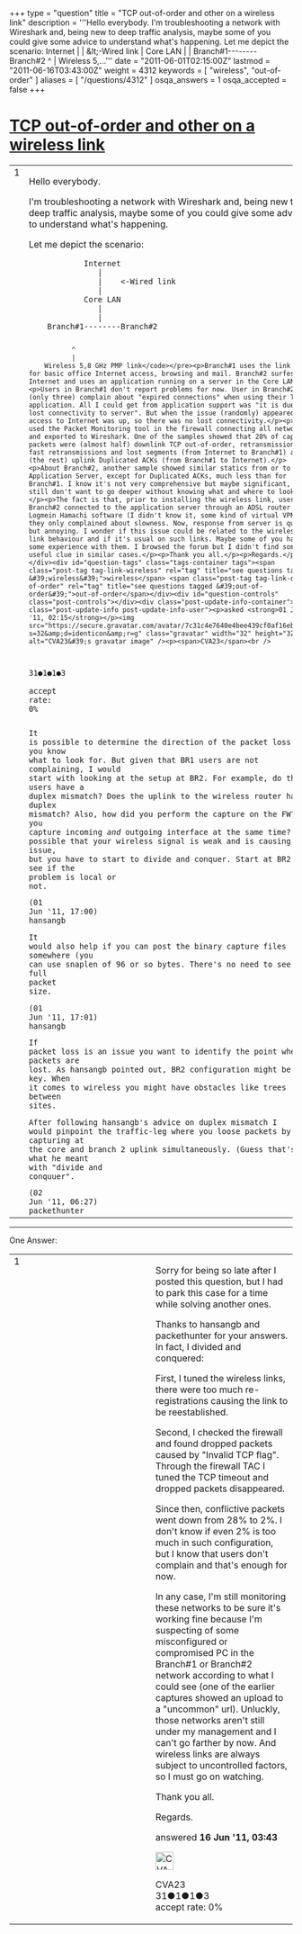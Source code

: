 +++
type = "question"
title = "TCP out-of-order and other on a wireless link"
description = '''Hello everybody. I&#x27;m troubleshooting a network with Wireshark and, being new to deep traffic analysis, maybe some of you could give some advice to understand what&#x27;s happening. Let me depict the scenario:  Internet  |  | &amp;lt;-Wired link  |  Core LAN  |  |  Branch#1--------Branch#2   ^  |  Wireless 5,...'''
date = "2011-06-01T02:15:00Z"
lastmod = "2011-06-16T03:43:00Z"
weight = 4312
keywords = [ "wireless", "out-of-order" ]
aliases = [ "/questions/4312" ]
osqa_answers = 1
osqa_accepted = false
+++

<div class="headNormal">

# [TCP out-of-order and other on a wireless link](/questions/4312/tcp-out-of-order-and-other-on-a-wireless-link)

</div>

<div id="main-body">

<div id="askform">

<table id="question-table" style="width:100%;"><colgroup><col style="width: 50%" /><col style="width: 50%" /></colgroup><tbody><tr class="odd"><td style="width: 30px; vertical-align: top"><div class="vote-buttons"><span id="post-4312-upvote" class="ajax-command post-vote up" rel="nofollow" title="I like this post (click again to cancel)"> </span><div id="post-4312-score" class="post-score" title="current number of votes">1</div><span id="post-4312-downvote" class="ajax-command post-vote down" rel="nofollow" title="I dont like this post (click again to cancel)"> </span> <span id="favorite-mark" class="ajax-command favorite-mark" rel="nofollow" title="mark/unmark this question as favorite (click again to cancel)"> </span><div id="favorite-count" class="favorite-count"></div></div></td><td><div id="item-right"><div class="question-body"><p>Hello everybody.</p><p>I'm troubleshooting a network with Wireshark and, being new to deep traffic analysis, maybe some of you could give some advice to understand what's happening.</p><p>Let me depict the scenario:</p><pre><code>            Internet
               |
               |    &lt;-Wired link
               |
            Core LAN
               |
               |
    Branch#1--------Branch#2

               ^
               |
        Wireless 5,8 GHz PMP link</code></pre><p>Branch#1 uses the link only for basic office Internet access, browsing and mail. Branch#2 surfes the Internet and uses an application running on a server in the Core LAN.</p><p>Users in Branch#1 don't report problems for now. User in Branch#2 (only three) complain about "expired connections" when using their TCP application. All I could get from application support was "it is due to lost connectivity to server". But when the issue (randomly) appeared, access to Internet was up, so there was no lost connectivity.</p><p>I used the Packet Monitoring tool in the firewall connecting all networks and exported to Wireshark. One of the samples showed that 28% of captured packets were (almost half) downlink TCP out-of-order, retransmissions, fast retransmissions and lost segments (from Internet to Branch#1) and (the rest) uplink Duplicated ACKs (from Branch#1 to Internet).</p><p>About Branch#2, another sample showed similar statics from or to Application Server, except for Duplicated ACKs, much less than for Branch#1. I know it's not very comprehensive but maybe significant, I still don't want to go deeper without knowing what and where to look for.</p><p>The fact is that, prior to installing the wireless link, users in Branch#2 connected to the application server through an ADSL router and Logmein Hamachi software (I didn't know it, some kind of virtual VPN) and they only complained about slowness. Now, response from server is quick but annoying. I wonder if this issue could be related to the wireless link behaviour and if it's usual on such links. Maybe some of you have some experience with them. I browsed the forum but I didn't find some useful clue in similar cases.</p><p>Thank you all.</p><p>Regards.</p></div><div id="question-tags" class="tags-container tags"><span class="post-tag tag-link-wireless" rel="tag" title="see questions tagged &#39;wireless&#39;">wireless</span> <span class="post-tag tag-link-out-of-order" rel="tag" title="see questions tagged &#39;out-of-order&#39;">out-of-order</span></div><div id="question-controls" class="post-controls"></div><div class="post-update-info-container"><div class="post-update-info post-update-info-user"><p>asked <strong>01 Jun '11, 02:15</strong></p><img src="https://secure.gravatar.com/avatar/7c31c4e7640e4bee439cf0af16eb7201?s=32&amp;d=identicon&amp;r=g" class="gravatar" width="32" height="32" alt="CVA23&#39;s gravatar image" /><p><span>CVA23</span><br />
<span class="score" title="31 reputation points">31</span><span title="1 badges"><span class="badge1">●</span><span class="badgecount">1</span></span><span title="1 badges"><span class="silver">●</span><span class="badgecount">1</span></span><span title="3 badges"><span class="bronze">●</span><span class="badgecount">3</span></span><br />
<span class="accept_rate" title="Rate of the user&#39;s accepted answers">accept rate:</span> <span title="CVA23 has no accepted answers">0%</span></p></div></div><div id="comments-container-4312" class="comments-container"><span id="4321"></span><div id="comment-4321" class="comment"><div id="post-4321-score" class="comment-score"></div><div class="comment-text"><p>It is possible to determine the direction of the packet loss if you know what to look for. But given that BR1 users are not complaining, I would start with looking at the setup at BR2. For example, do the users have a duplex mismatch? Does the uplink to the wireless router have a duplex mismatch? Also, how did you perform the capture on the FW? Did you capture incoming <em>and</em> outgoing interface at the same time? It's possible that your wireless signal is weak and is causing this issue, but you have to start to divide and conquer. Start at BR2 and see if the problem is local or not.</p></div><div id="comment-4321-info" class="comment-info"><span class="comment-age">(01 Jun '11, 17:00)</span> <span class="comment-user userinfo">hansangb</span></div></div><span id="4322"></span><div id="comment-4322" class="comment"><div id="post-4322-score" class="comment-score"></div><div class="comment-text"><p>It would also help if you can post the binary capture files somewhere (you can use snaplen of 96 or so bytes. There's no need to see the full packet size.</p></div><div id="comment-4322-info" class="comment-info"><span class="comment-age">(01 Jun '11, 17:01)</span> <span class="comment-user userinfo">hansangb</span></div></div><span id="4330"></span><div id="comment-4330" class="comment"><div id="post-4330-score" class="comment-score"></div><div class="comment-text"><p>If packet loss is an issue you want to identify the point where packets are lost. As hansangb pointed out, BR2 configuration might be the key. When it comes to wireless you might have obstacles like trees between sites.</p><p>After following hansangb's advice on duplex mismatch I would pinpoint the traffic-leg where you loose packets by capturing at the core and branch 2 uplink simultaneously. (Guess that's what he meant with "divide and conquuer".</p></div><div id="comment-4330-info" class="comment-info"><span class="comment-age">(02 Jun '11, 06:27)</span> <span class="comment-user userinfo">packethunter</span></div></div></div><div id="comment-tools-4312" class="comment-tools"></div><div class="clear"></div><div id="comment-4312-form-container" class="comment-form-container"></div><div class="clear"></div></div></td></tr></tbody></table>

------------------------------------------------------------------------

<div class="tabBar">

<span id="sort-top"></span>

<div class="headQuestions">

One Answer:

</div>

</div>

<span id="4590"></span>

<div id="answer-container-4590" class="answer answered-by-owner">

<table style="width:100%;"><colgroup><col style="width: 50%" /><col style="width: 50%" /></colgroup><tbody><tr class="odd"><td style="width: 30px; vertical-align: top"><div class="vote-buttons"><span id="post-4590-upvote" class="ajax-command post-vote up" rel="nofollow" title="I like this post (click again to cancel)"> </span><div id="post-4590-score" class="post-score" title="current number of votes">1</div><span id="post-4590-downvote" class="ajax-command post-vote down" rel="nofollow" title="I dont like this post (click again to cancel)"> </span></div></td><td><div class="item-right"><div class="answer-body"><p>Sorry for being so late after I posted this question, but I had to park this case for a time while solving another ones.</p><p>Thanks to hansangb and packethunter for your answers. In fact, I divided and conquered:</p><p>First, I tuned the wireless links, there were too much re-registrations causing the link to be reestablished.</p><p>Second, I checked the firewall and found dropped packets caused by "Invalid TCP flag". Through the firewall TAC I tuned the TCP timeout and dropped packets disappeared.</p><p>Since then, conflictive packets went down from 28% to 2%. I don't know if even 2% is too much in such configuration, but I know that users don't complain and that's enough for now.</p><p>In any case, I'm still monitoring these networks to be sure it's working fine because I'm suspecting of some misconfigured or compromised PC in the Branch#1 or Branch#2 network according to what I could see (one of the earlier captures showed an upload to a "uncommon" url). Unluckly, those networks aren't still under my management and I can't go farther by now. And wireless links are always subject to uncontrolled factors, so I must go on watching.</p><p>Thank you all.</p><p>Regards.</p></div><div class="answer-controls post-controls"></div><div class="post-update-info-container"><div class="post-update-info post-update-info-user"><p>answered <strong>16 Jun '11, 03:43</strong></p><img src="https://secure.gravatar.com/avatar/7c31c4e7640e4bee439cf0af16eb7201?s=32&amp;d=identicon&amp;r=g" class="gravatar" width="32" height="32" alt="CVA23&#39;s gravatar image" /><p><span>CVA23</span><br />
<span class="score" title="31 reputation points">31</span><span title="1 badges"><span class="badge1">●</span><span class="badgecount">1</span></span><span title="1 badges"><span class="silver">●</span><span class="badgecount">1</span></span><span title="3 badges"><span class="bronze">●</span><span class="badgecount">3</span></span><br />
<span class="accept_rate" title="Rate of the user&#39;s accepted answers">accept rate:</span> <span title="CVA23 has no accepted answers">0%</span></p></div></div><div id="comments-container-4590" class="comments-container"></div><div id="comment-tools-4590" class="comment-tools"></div><div class="clear"></div><div id="comment-4590-form-container" class="comment-form-container"></div><div class="clear"></div></div></td></tr></tbody></table>

</div>

<div class="paginator-container-left">

</div>

</div>

</div>


